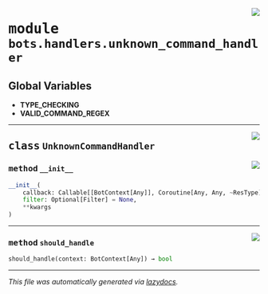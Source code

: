 <!-- markdownlint-disable -->

<a href="../../../src/switch/bots/handlers/unknown_command_handler.py#L0"><img align="right" src="https://img.shields.io/badge/-source-cccccc?style=flat-square"/></a>

# <kbd>module</kbd> `bots.handlers.unknown_command_handler`




**Global Variables**
---------------
- **TYPE_CHECKING**
- **VALID_COMMAND_REGEX**


---

<a href="../../../src/switch/bots/handlers/unknown_command_handler.py#L17"><img align="right" src="https://img.shields.io/badge/-source-cccccc?style=flat-square"/></a>

## <kbd>class</kbd> `UnknownCommandHandler`




<a href="../../../src/switch/bots/handlers/unknown_command_handler.py#L18"><img align="right" src="https://img.shields.io/badge/-source-cccccc?style=flat-square"/></a>

### <kbd>method</kbd> `__init__`

```python
__init__(
    callback: Callable[[BotContext[Any]], Coroutine[Any, Any, ~ResType]],
    filter: Optional[Filter] = None,
    **kwargs
)
```








---

<a href="../../../src/switch/bots/handlers/unknown_command_handler.py#L26"><img align="right" src="https://img.shields.io/badge/-source-cccccc?style=flat-square"/></a>

### <kbd>method</kbd> `should_handle`

```python
should_handle(context: BotContext[Any]) → bool
```








---

_This file was automatically generated via [lazydocs](https://github.com/ml-tooling/lazydocs)._
